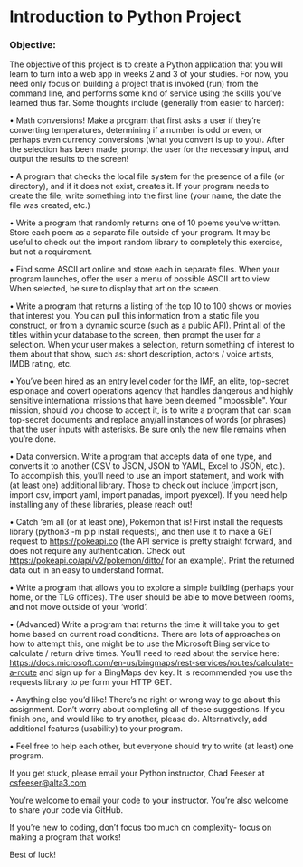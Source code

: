 # Introduction to Python Project

### Objective:

The objective of this project is to create a Python application that you will learn to turn into a web app in weeks 2 and 3 of your studies. For now, you need only focus on building a project that is invoked (run) from the command line, and performs some kind of service using the skills you’ve learned thus far. Some thoughts include (generally from easier to harder):

•	Math conversions! Make a program that first asks a user if they’re converting temperatures, determining if a number is odd or even, or perhaps even currency conversions (what you convert is up to you). After the selection has been made, prompt the user for the necessary input, and output the results to the screen!

•	A program that checks the local file system for the presence of a file (or directory), and if it does not exist, creates it. If your program needs to create the file, write something into the first line (your name, the date the file was created, etc.)

•	Write a program that randomly returns one of 10 poems you’ve written. Store each poem as a separate file outside of your program. It may be useful to check out the import random library to completely this exercise, but not a requirement.

•	Find some ASCII art online and store each in separate files. When your program launches, offer the user a menu of possible ASCII art to view. When selected, be sure to display that art on the screen.

•	Write a program that returns a listing of the top 10 to 100 shows or movies that interest you. You can pull this information from a static file you construct, or from a dynamic source (such as a public API). Print all of the titles within your database to the screen, then prompt the user for a selection. When your user makes a selection, return something of interest to them about that show, such as: short description, actors / voice artists, IMDB rating, etc.

•	You’ve been hired as an entry level coder for the IMF, an elite, top-secret espionage and covert operations agency that handles dangerous and highly sensitive international missions that have been deemed "impossible". Your mission, should you choose to accept it, is to write a program that can scan top-secret documents and replace any/all instances of words (or phrases) that the user inputs with asterisks. Be sure only the new file remains when you’re done.

•	Data conversion. Write a program that accepts data of one type, and converts it to another (CSV to JSON, JSON to YAML, Excel to JSON, etc.). To accomplish this, you’ll need to use an import statement, and work with (at least one) additional library. Those to check out include (import json, import csv, import yaml, import panadas, import pyexcel). If you need help installing any of these libraries, please reach out!

•	Catch ‘em all (or at least one), Pokemon that is! First install the requests library (python3 -m pip install requests), and then use it to make a GET request to https://pokeapi.co (the API service is pretty straight forward, and does not require any authentication. Check out https://pokeapi.co/api/v2/pokemon/ditto/ for an example). Print the returned data out in an easy to understand format.

•	Write a program that allows you to explore a simple building (perhaps your home, or the TLG offices). The user should be able to move between rooms, and not move outside of your ‘world’.

•	(Advanced) Write a program that returns the time it will take you to get home based on current road conditions. There are lots of approaches on how to attempt this, one might be to use the Microsoft Bing service to calculate / return drive times. You’ll need to read about the service here: https://docs.microsoft.com/en-us/bingmaps/rest-services/routes/calculate-a-route and sign up for a BingMaps dev key. It is recommended you use the requests library to perform your HTTP GET.

•	Anything else you’d like! There’s no right or wrong way to go about this assignment. Don’t worry about completing all of these suggestions. If you finish one, and would like to try another, please do. Alternatively, add additional features (usability) to your program.

•	Feel free to help each other, but everyone should try to write (at least) one program.



If you get stuck, please email your Python instructor, Chad Feeser at csfeeser@alta3.com

You’re welcome to email your code to your instructor. You’re also welcome to share your code via GitHub.

If you’re new to coding, don’t focus too much on complexity- focus on making a program that works!

Best of luck!

